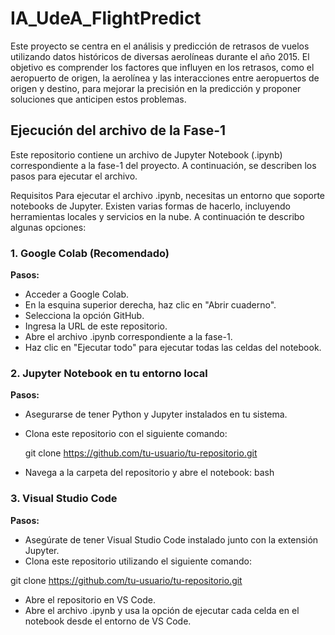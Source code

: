 # IA_UdeA_FlightPredict

Este proyecto se centra en el análisis y predicción de retrasos de vuelos utilizando datos históricos de diversas aerolíneas durante el año 2015. El objetivo es comprender los factores que influyen en los retrasos, como el aeropuerto de origen, la aerolínea y las interacciones entre aeropuertos de origen y destino, para mejorar la precisión en la predicción y proponer soluciones que anticipen estos problemas.

## Ejecución del archivo de la Fase-1
Este repositorio contiene un archivo de Jupyter Notebook (.ipynb) correspondiente a la fase-1 del proyecto. A continuación, se describen los pasos para ejecutar el archivo.

Requisitos
Para ejecutar el archivo .ipynb, necesitas un entorno que soporte notebooks de Jupyter. Existen varias formas de hacerlo, incluyendo herramientas locales y servicios en la nube. A continuación te describo algunas opciones:

### 1. Google Colab (Recomendado)

**Pasos:**
- Acceder a Google Colab.
- En la esquina superior derecha, haz clic en "Abrir cuaderno".
- Selecciona la opción GitHub.
- Ingresa la URL de este repositorio.
- Abre el archivo .ipynb correspondiente a la fase-1.
- Haz clic en "Ejecutar todo" para ejecutar todas las celdas del notebook.
  
### 2. Jupyter Notebook en tu entorno local

**Pasos:**
- Asegurarse de tener Python y Jupyter instalados en tu sistema.
- Clona este repositorio con el siguiente comando:
  
  git clone https://github.com/tu-usuario/tu-repositorio.git
  
- Navega a la carpeta del repositorio y abre el notebook:
bash

### 3. Visual Studio Code

**Pasos:**
- Asegúrate de tener Visual Studio Code instalado junto con la extensión Jupyter.
- Clona este repositorio utilizando el siguiente comando:
  
git clone https://github.com/tu-usuario/tu-repositorio.git

- Abre el repositorio en VS Code.
- Abre el archivo .ipynb y usa la opción de ejecutar cada celda en el notebook desde el entorno de VS Code.
